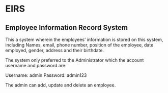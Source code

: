 # EIRS
## Employee Information Record System
This a system wherein the employees’ information is stored on this system, including Names, email, phone number, position of the employee, date employed, gender, address and their birthdate.

The system only preferred to the Administrator which the account username and password are:

Username: admin
Password: admin123

The admin can add, update and delete an employee.

